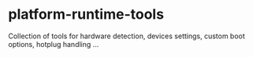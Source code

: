 # platform-runtime-tools

Collection of tools for hardware detection, devices settings, custom boot options, hotplug handling ...
